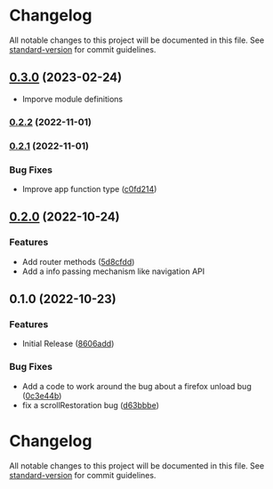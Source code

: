 # Changelog

All notable changes to this project will be documented in this file. See [standard-version](https://github.com/conventional-changelog/standard-version) for commit guidelines.

## [0.3.0](https://github.com/hidekatsu-izuno/next-navigation-history/compare/v0.3.0-alpha.0...v0.3.0) (2023-02-24)

* Imporve module definitions

### [0.2.2](https://github.com/hidekatsu-izuno/next-navigation-history/compare/v0.2.1...v0.2.2) (2022-11-01)

### [0.2.1](https://github.com/hidekatsu-izuno/next-navigation-history/compare/v0.2.0...v0.2.1) (2022-11-01)

### Bug Fixes

* Improve app function type ([c0fd214](https://github.com/hidekatsu-izuno/next-navigation-history/commit/c0fd2143c951b15c66df0354d4a7bcbd08d9d5b8))

## [0.2.0](https://github.com/hidekatsu-izuno/next-navigation-history/compare/v0.1.0...v0.2.0) (2022-10-24)

### Features

* Add router methods ([5d8cfdd](https://github.com/hidekatsu-izuno/next-navigation-history/commit/5d8cfdd10174e985357a97c70286848d774539ac))
* Add a info passing mechanism like navigation API

## 0.1.0 (2022-10-23)


### Features

* Initial Release ([8606add](https://github.com/hidekatsu-izuno/next-navigation-history/commit/8606add22290e03296aef6c761fdf6eab4410776))


### Bug Fixes

* Add a code to work around the bug about a firefox unload bug ([0c3e44b](https://github.com/hidekatsu-izuno/next-navigation-history/commit/0c3e44b9386656b2fc284632784e6738c4a63c64))
* fix a scrollRestoration bug ([d63bbbe](https://github.com/hidekatsu-izuno/next-navigation-history/commit/d63bbbe1623b45a1b86651ccf8bd714f82def756))

# Changelog

All notable changes to this project will be documented in this file. See [standard-version](https://github.com/conventional-changelog/standard-version) for commit guidelines.
